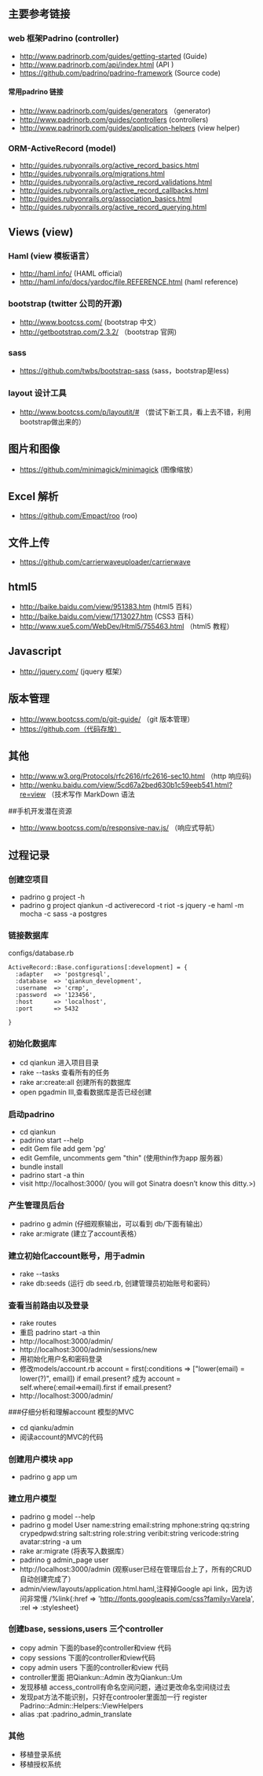## 主要参考链接
### web 框架Padrino (controller)
* http://www.padrinorb.com/guides/getting-started (Guide)
* http://www.padrinorb.com/api/index.html (API )
* https://github.com/padrino/padrino-framework (Source code)

#### 常用padrino 链接
* http://www.padrinorb.com/guides/generators （generator)
* http://www.padrinorb.com/guides/controllers (controllers)
* http://www.padrinorb.com/guides/application-helpers (view helper)

### ORM-ActiveRecord (model)
* http://guides.rubyonrails.org/active_record_basics.html
* http://guides.rubyonrails.org/migrations.html
* http://guides.rubyonrails.org/active_record_validations.html
* http://guides.rubyonrails.org/active_record_callbacks.html
* http://guides.rubyonrails.org/association_basics.html
* http://guides.rubyonrails.org/active_record_querying.html

## Views (view)
### Haml (view 模板语言）
* http://haml.info/ (HAML official)
* http://haml.info/docs/yardoc/file.REFERENCE.html (haml reference)

### bootstrap (twitter 公司的开源)
* http://www.bootcss.com/ (bootstrap 中文）
* http://getbootstrap.com/2.3.2/ （bootstrap 官网)

### sass
* https://github.com/twbs/bootstrap-sass (sass，bootstrap是less)

### layout 设计工具
* http://www.bootcss.com/p/layoutit/# （尝试下新工具，看上去不错，利用bootstrap做出来的）

## 图片和图像
* https://github.com/minimagick/minimagick (图像缩放）

## Excel 解析
* https://github.com/Empact/roo (roo)

## 文件上传
* https://github.com/carrierwaveuploader/carrierwave 

## html5
* http://baike.baidu.com/view/951383.htm (html5 百科）
* http://baike.baidu.com/view/1713027.htm (CSS3 百科）
* http://www.xue5.com/WebDev/Html5/755463.html （html5 教程）

## Javascript
* http://jquery.com/ (jquery 框架）

## 版本管理
* http://www.bootcss.com/p/git-guide/ （git 版本管理）
* https://github.com（代码存放）

## 其他
* http://www.w3.org/Protocols/rfc2616/rfc2616-sec10.html （http 响应码)
* http://wenku.baidu.com/view/5cd67a2bed630b1c59eeb541.html?re=view （技术写作 MarkDown 语法


##手机开发潜在资源
* http://www.bootcss.com/p/responsive-nav.js/ （响应式导航）


## 过程记录
### 创建空项目
* padrino g project -h
* padrino g project qiankun -d activerecord -t riot -s jquery -e haml -m mocha  -c sass -a postgres

### 链接数据库

configs/database.rb

    ActiveRecord::Base.configurations[:development] = {
      :adapter   => 'postgresql',
      :database  => 'qiankun_development',
      :username  => 'crmp',
      :password  => '123456',
      :host      => 'localhost',
      :port      => 5432

    }

### 初始化数据库
* cd qiankun 进入项目目录
* rake --tasks 查看所有的任务
* rake ar:create:all 创建所有的数据库
* open pgadmin III,查看数据库是否已经创建

### 启动padrino
* cd qiankun
* padrino start --help
* edit Gem file  add gem 'pg'
* edit Gemfile, uncomments gem "thin" (使用thin作为app 服务器）
* bundle install
* padrino start -a thin
* visit http://localhost:3000/ (you will got  Sinatra doesn’t know this ditty.>)

### 产生管理员后台
* padrino g admin (仔细观察输出，可以看到 db/下面有输出）
* rake ar:migrate (建立了account表格）

### 建立初始化account账号，用于admin
* rake --tasks
* rake db:seeds (运行 db seed.rb, 创建管理员初始账号和密码）

### 查看当前路由以及登录
* rake routes
* 重启 padrino start -a thin
* http://localhost:3000/admin/
* http://localhost:3000/admin/sessions/new 
* 用初始化用户名和密码登录
* 修改models/account.rb
      account = first(:conditions => ["lower(email) = lower(?)", email]) if email.present?
      成为
      account = self.where(:email=>email).first if email.present?
* http://localhost:3000/admin/

###仔细分析和理解account 模型的MVC
* cd qianku/admin
* 阅读account的MVC的代码

### 创建用户模块 app
* padrino g app um

### 建立用户模型
* padrino g model --help
* padrino g model User name:string email:string mphone:string qq:string crypedpwd:string salt:string  role:string    veribit:string vericode:string avatar:string -a um
* rake ar:migrate (将表写入数据库）
* padrino g admin_page user
*  http://localhost:3000/admin (观察user已经在管理后台上了，所有的CRUD自动创建完成了）
*  admin/view/layouts/application.html.haml,注释掉Google api link，因为访问非常慢
  /%link{:href => 'http://fonts.googleapis.com/css?family=Varela', :rel => :stylesheet}

### 创建base, sessions,users 三个controller
* copy admin 下面的base的controller和view 代码
* copy sessions 下面的controller和view代码
* copy admin users 下面的controller和view 代码
* controller里面 把Qiankun::Admin 改为Qiankun::Um
* 发现移植 access_controll有命名空间问题，通过更改命名空间绕过去
* 发现pat方法不能识别，只好在controoler里面加一行 register Padrino::Admin::Helpers::ViewHelpers
* alias :pat :padrino_admin_translate

### 其他
* 移植登录系统
* 移植授权系统


